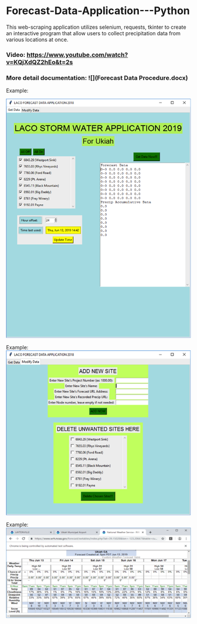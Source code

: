 # Forecast-Data-Application---Python
This web-scraping application utilizes selenium, requests, tkinter to create an interactive program that allow users to collect precipitation data from various locations at once.
### Video: https://www.youtube.com/watch?v=KQjXdQZ2hEo&t=2s
### More detail documentation: ![](Forecast Data Procedure.docx)

Example: 

![](images/fcd.png)

Example:
![](images/fcd2.png)

Example:
![](images/fcd3.png)


